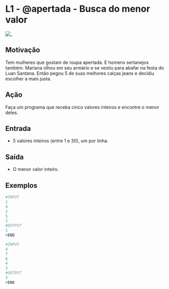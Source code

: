 # L1 - @apertada - Busca do menor valor

![_](cover.jpg)

## Motivação

Tem mulheres que gostam de roupa apertada. E homens sertanejos também. Mariana olhou em seu armário e se vestiu para abafar na festa do Luan Santana. Então pegou 5 de suas melhores calças jeans e decidiu escolher a mais justa.  

## Ação

Faça um programa que receba cinco valores inteiros e encontre o menor deles.  

## Entrada

* 5 valores inteiros (entre 1 e 30), um por linha.

## Saída

* O menor valor inteiro.  

## Exemplos

``` py
#INPUT
1
4
2
5
2
#OUTPUT
1
#END

#INPUT
4
7
6
4
3
#OUTPUT
3
#END
```
